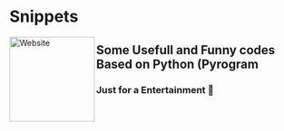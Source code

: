 # Snippets
[<img align="left" alt="Website" width="150px" src="https://www.python.org/static/community_logos/python-logo-inkscape.svg" />][website]
## Some Usefull and Funny codes Based on Python (Pyrogram 
### Just for a Entertainment 🤣

[website]: https://visi.tk/professor
